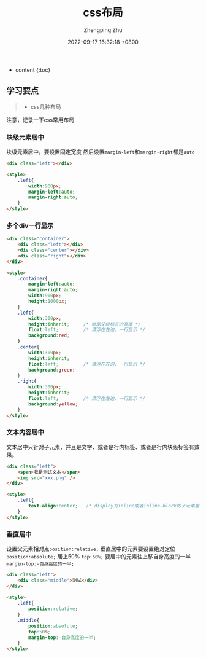 ﻿---
layout: post
title:  "css布局"
date:   2022-09-17 16:32:18 +0800
categories: javascript
tags: back
author: Zhengping Zhu
---

* content
{:toc}

## 学习要点

>* css几种布局

注意，记录一下css常用布局


















### 块级元素居中

块级元素居中，要设置固定宽度
然后设置`margin-left`和`margin-right`都是`auto`

```html
<div class="left"></div>

<style>
	.left{
		width:900px;
		margin-left:auto;
		margin-right:auto;
	}
</style>
```


### 多个div一行显示

```html
<div class="container">
	<div class="left"></div>
	<div class="center"></div>
	<div class="right"></div>
</div>

<style>
	.container{
		margin-left:auto;    
		margin-right:auto;
		width:900px;
		height:1000px;
	}
	.left{
		width:300px;
		height:inherit;		/* 继承父级标签的高度 */
		float:left;			/* 漂浮在左边，一行显示 */
		background:red;
	}
	.center{
		width:300px;
		height:inherit;
		float:left;			/* 漂浮在左边，一行显示 */
		background:green;
	}
	.right{
		width:300px;
		height:inherit;
		float:left;			/* 漂浮在左边，一行显示 */
		background:yellow;
	}
</style>
```

### 文本内容居中

文本居中只针对子元素，并且是文字、或者是行内标签、或者是行内块级标签有效果。

```html
<div class="left">
	<span>我是测试文本</span>
	<img src="xxx.png" />
</div>

<style>
	.left{
		text-align:center;   /* display为inline或者inline-block的子元素居中 */
	}
</style>
```

### 垂直居中

设置父元素相对点`position:relative;`
垂直居中的元素要设置绝对定位`position:absolute;`
居上50% `top:50%;`
要居中的元素往上移自身高度的一半 `margin-top:-自身高度的一半;`


```html
<div class="left">
	<div class="middle">测试</div>
</div>
	
<style>
	.left{
		position:relative;
	}
	.middle{
		position:absolute;
		top:50%;
		margin-top:-自身高度的一半;
	}
</style>	
```

